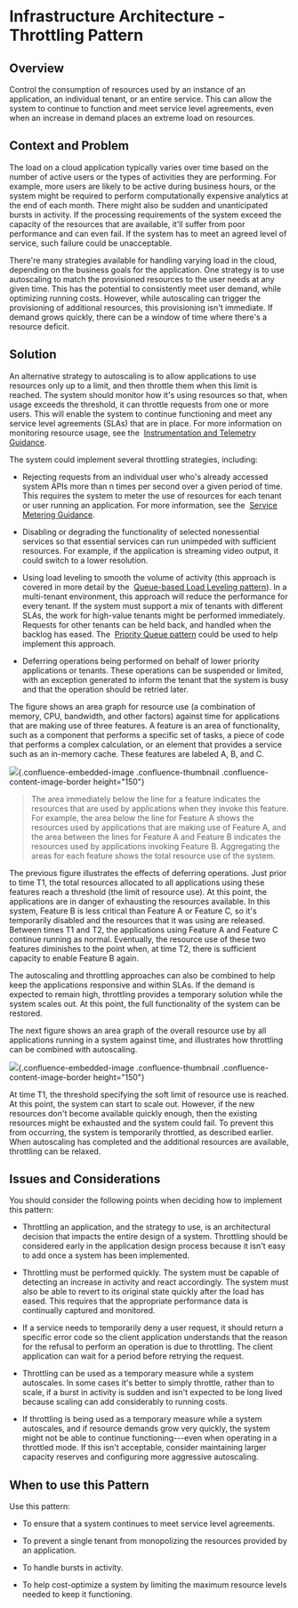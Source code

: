








Infrastructure Architecture - Throttling Pattern
==============================================


 
Overview
--------

Control the consumption of resources used by an instance of an
application, an individual tenant, or an entire service. This can allow
the system to continue to function and meet service level agreements,
even when an increase in demand places an extreme load on resources.

Context and Problem
-------------------

The load on a cloud application typically varies over time based on the
number of active users or the types of activities they are performing.
For example, more users are likely to be active during business hours,
or the system might be required to perform computationally expensive
analytics at the end of each month. There might also be sudden and
unanticipated bursts in activity. If the processing requirements of the
system exceed the capacity of the resources that are available, it\'ll
suffer from poor performance and can even fail. If the system has to
meet an agreed level of service, such failure could be unacceptable.

There\'re many strategies available for handling varying load in the
cloud, depending on the business goals for the application. One strategy
is to use autoscaling to match the provisioned resources to the user
needs at any given time. This has the potential to consistently meet
user demand, while optimizing running costs. However, while autoscaling
can trigger the provisioning of additional resources, this provisioning
isn\'t immediate. If demand grows quickly, there can be a window of time
where there\'s a resource deficit.

Solution
--------

An alternative strategy to autoscaling is to allow applications to use
resources only up to a limit, and then throttle them when this limit is
reached. The system should monitor how it\'s using resources so that,
when usage exceeds the threshold, it can throttle requests from one or
more users. This will enable the system to continue functioning and meet
any service level agreements (SLAs) that are in place. For more
information on monitoring resource usage, see the  [Instrumentation and
Telemetry
Guidance](https://msdn.microsoft.com/library/dn589775.aspx).

The system could implement several throttling strategies, including:

-   Rejecting requests from an individual user who\'s already accessed
    system APIs more than n times per second over a given period of
    time. This requires the system to meter the use of resources for
    each tenant or user running an application. For more information,
    see the  [Service Metering
    Guidance](https://msdn.microsoft.com/library/dn589796.aspx).

-   Disabling or degrading the functionality of selected nonessential
    services so that essential services can run unimpeded with
    sufficient resources. For example, if the application is streaming
    video output, it could switch to a lower resolution.

-   Using load leveling to smooth the volume of activity (this approach
    is covered in more detail by the  [Queue-based Load Leveling
    pattern](https://docs.microsoft.com/en-us/azure/architecture/patterns/queue-based-load-leveling)).
    In a multi-tenant environment, this approach will reduce the
    performance for every tenant. If the system must support a mix of
    tenants with different SLAs, the work for high-value tenants might
    be performed immediately. Requests for other tenants can be held
    back, and handled when the backlog has eased. The  [Priority Queue
    pattern](https://docs.microsoft.com/en-us/azure/architecture/patterns/priority-queue) could
    be used to help implement this approach.

-   Deferring operations being performed on behalf of lower priority
    applications or tenants. These operations can be suspended or
    limited, with an exception generated to inform the tenant that the
    system is busy and that the operation should be retried later.

The figure shows an area graph for resource use (a combination of
memory, CPU, bandwidth, and other factors) against time for applications
that are making use of three features. A feature is an area of
functionality, such as a component that performs a specific set of
tasks, a piece of code that performs a complex calculation, or an
element that provides a service such as an in-memory cache. These
features are labeled A, B, and C.

![](attachments/463533412/463533410.png){.confluence-embedded-image
.confluence-thumbnail .confluence-content-image-border height="150"}

> The area immediately below the line for a feature indicates the
> resources that are used by applications when they invoke this feature.
> For example, the area below the line for Feature A shows the resources
> used by applications that are making use of Feature A, and the area
> between the lines for Feature A and Feature B indicates the resources
> used by applications invoking Feature B. Aggregating the areas for
> each feature shows the total resource use of the system.

The previous figure illustrates the effects of deferring operations.
Just prior to time T1, the total resources allocated to all applications
using these features reach a threshold (the limit of resource use). At
this point, the applications are in danger of exhausting the resources
available. In this system, Feature B is less critical than Feature A or
Feature C, so it\'s temporarily disabled and the resources that it was
using are released. Between times T1 and T2, the applications using
Feature A and Feature C continue running as normal. Eventually, the
resource use of these two features diminishes to the point when, at time
T2, there is sufficient capacity to enable Feature B again.

The autoscaling and throttling approaches can also be combined to help
keep the applications responsive and within SLAs. If the demand is
expected to remain high, throttling provides a temporary solution while
the system scales out. At this point, the full functionality of the
system can be restored.

The next figure shows an area graph of the overall resource use by all
applications running in a system against time, and illustrates how
throttling can be combined with autoscaling.

![](attachments/463533412/463533411.png){.confluence-embedded-image
.confluence-thumbnail .confluence-content-image-border height="150"}

At time T1, the threshold specifying the soft limit of resource use is
reached. At this point, the system can start to scale out. However, if
the new resources don\'t become available quickly enough, then the
existing resources might be exhausted and the system could fail. To
prevent this from occurring, the system is temporarily throttled, as
described earlier. When autoscaling has completed and the additional
resources are available, throttling can be relaxed.

Issues and Considerations
-------------------------

You should consider the following points when deciding how to implement
this pattern:

-   Throttling an application, and the strategy to use, is an
    architectural decision that impacts the entire design of a system.
    Throttling should be considered early in the application design
    process because it isn\'t easy to add once a system has been
    implemented.

-   Throttling must be performed quickly. The system must be capable of
    detecting an increase in activity and react accordingly. The system
    must also be able to revert to its original state quickly after the
    load has eased. This requires that the appropriate performance data
    is continually captured and monitored.

-   If a service needs to temporarily deny a user request, it should
    return a specific error code so the client application understands
    that the reason for the refusal to perform an operation is due to
    throttling. The client application can wait for a period before
    retrying the request.

-   Throttling can be used as a temporary measure while a system
    autoscales. In some cases it\'s better to simply throttle, rather
    than to scale, if a burst in activity is sudden and isn\'t expected
    to be long lived because scaling can add considerably to running
    costs.

-   If throttling is being used as a temporary measure while a system
    autoscales, and if resource demands grow very quickly, the system
    might not be able to continue functioning---even when operating in a
    throttled mode. If this isn\'t acceptable, consider maintaining
    larger capacity reserves and configuring more aggressive
    autoscaling.

When to use this Pattern
------------------------

Use this pattern:

-   To ensure that a system continues to meet service level agreements.

-   To prevent a single tenant from monopolizing the resources provided
    by an application.

-   To handle bursts in activity.

-   To help cost-optimize a system by limiting the maximum resource
    levels needed to keep it functioning.



 




